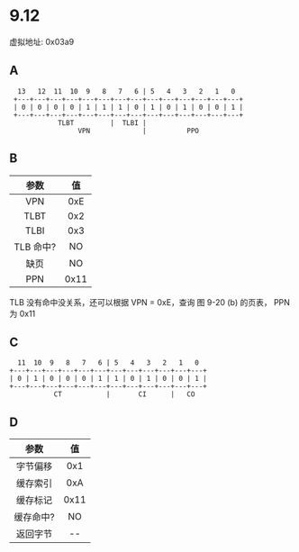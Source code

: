 # 9.12

虚拟地址: 0x03a9

## A

```text
  13   12  11  10  9   8   7   6 | 5   4   3   2   1   0
 +---+---+---+---+---+---+---+---+---+---+---+---+---+---+
 | 0 | 0 | 0 | 0 | 1 | 1 | 1 | 0 | 1 | 0 | 1 | 0 | 0 | 1 |
 +---+---+---+---+---+---+---+---+---+---+---+---+---+---+
            TLBT         |  TLBI |
                 VPN             |          PPO
```

## B

| 参数 | 值 |
|:---:|:---:|
|VPN | 0xE|
|TLBT | 0x2|
|TLBI | 0x3|
|TLB 命中?|NO|
|缺页| NO |
| PPN | 0x11|

TLB 没有命中没关系，还可以根据 VPN = 0xE，查询 图 9-20 (b) 的页表， PPN 为 0x11

## C

```text
  11  10  9   8   7   6 | 5   4   3   2   1   0
+---+---+---+---+---+---+---+---+---+---+---+---+
| 0 | 1 | 0 | 0 | 0 | 1 | 1 | 0 | 1 | 0 | 0 | 1 |
+---+---+---+---+---+---+---+---+---+---+---+---+
           CT           |       CI      |   CO
```

## D

| 参数 | 值 |
|:---:|:---:|
|字节偏移| 0x1|
|缓存索引| 0xA|
|缓存标记| 0x11|
|缓存命中?|NO|
|返回字节| -- |